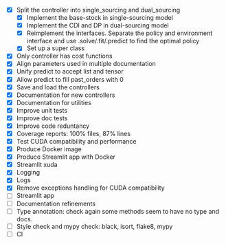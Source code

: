 - [x] Split the controller into single_sourcing and dual_sourcing
    - [x] Implement the base-stock in single-sourcing model
    - [x] Implement the CDI and DP in dual-sourcing model
    - [x] Reimplement the interfaces. Separate the policy and environment interface and use .solve/.fit/.predict to find the optimal policy
    - [x] Set up a super class
- [x] Only controller has cost functions
- [x] Align parameters used in multiple documentation
- [x] Unify predict to accept list and tensor
- [x] Allow predict to fill past_orders with 0
- [x] Save and load the controllers
- [x] Documentation for new controllers
- [x] Documentation for utilities
- [x] Improve unit tests
- [x] Improve doc tests
- [x] Improve code reduntancy
- [x] Coverage reports: 100% files, 87% lines
- [x] Test CUDA compatibility and performance
- [x] Produce Docker image 
- [x] Produce Streamlit app with Docker
- [x] Streamlit xuda
- [x] Logging
- [x] Logs
- [x] Remove exceptions handling for CUDA compatibility
- [ ] Streamlit app
- [ ] Documentation refinements
- [ ] Type annotation: check again some methods seem to have no type and docs.
- [ ] Style check and mypy check: black, isort, flake8, mypy
- [ ] CI
